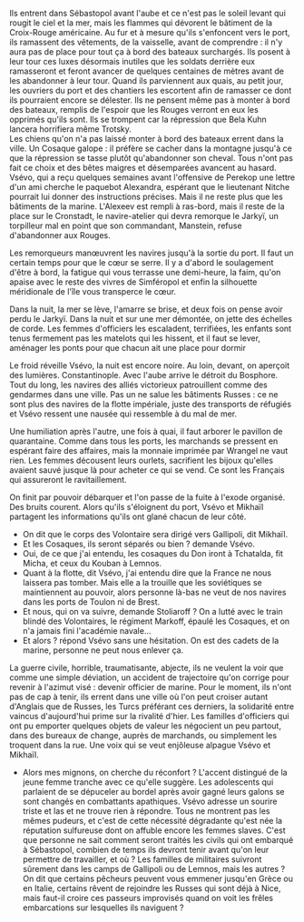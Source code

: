 Ils entrent dans Sébastopol avant l'aube et ce n'est pas le soleil levant qui rougit le ciel et la mer, mais les flammes qui dévorent le bâtiment de la Croix-Rouge américaine. Au fur et à mesure qu'ils s'enfoncent vers le port, ils ramassent des vêtements, de la vaisselle, avant de comprendre : il n'y aura pas de place pour tout ça à bord des bateaux surchargés. Ils posent à leur tour ces luxes désormais inutiles que les soldats derrière eux ramasseront et feront avancer de quelques centaines de mètres avant de les abandonner à leur tour. 
Quand ils parviennent aux quais, au petit jour, les ouvriers du port et des chantiers les escortent afin de ramasser ce dont ils pourraient encore se délester. Ils ne pensent même pas à monter à bord des bateaux, remplis de l'espoir que les Rouges verront en eux les opprimés qu'ils sont. Ils se trompent car la répression que Bela Kuhn lancera horrifiera même Trotsky.  
Les chiens qu'on n'a pas laissé monter à bord des bateaux errent dans la ville. Un Cosaque galope : il préfère se cacher dans la montagne jusqu'à ce que la répression se tasse plutôt qu'abandonner son cheval. Tous n'ont pas fait ce choix et des bêtes maigres et désemparées avancent au hasard. 
Vsévo, qui a reçu quelques semaines avant l'offensive de Perekop une lettre d'un ami cherche le paquebot Alexandra, espérant que le lieutenant Nitche pourrait lui donner des instructions précises. 
Mais il ne reste plus que les bâtiments de la marine. L'Alexeev est rempli à ras-bord, mais il reste de la place sur le Cronstadt, le navire-atelier qui devra remorque le Jarkyï, un torpilleur mal en point que son commandant, Manstein, refuse d'abandonner aux Rouges. 

Les remorqueurs manœuvrent les navires jusqu'à la sortie du port. Il faut un certain temps pour que le cœur se serre. Il y a d'abord le soulagement d'être à bord, la fatigue qui vous terrasse une demi-heure, la faim, qu'on apaise avec le reste des vivres de Simféropol et enfin la silhouette méridionale de l'île vous transperce le cœur. 

Dans la nuit, la mer se lève, l'amarre se brise, et deux fois on pense avoir perdu le Jarkyï. Dans la nuit et sur une mer démontée, on jette des échelles de corde. Les femmes d'officiers les escaladent, terrifiées, les enfants sont tenus fermement pas les matelots qui les hissent, et il faut se lever, aménager les ponts pour que chacun ait une place pour dormir

Le froid réveille Vsévo, la nuit est encore noire. Au loin, devant, on aperçoit des lumières. Constantinople. Avec l'aube arrive le détroit du Bosphore. Tout du long, les navires des alliés victorieux patrouillent comme des gendarmes dans une ville. Pas un ne salue les bâtiments Russes : ce ne sont plus des navires de la flotte impériale, juste des transports de réfugiés et Vsévo ressent une nausée qui ressemble à du mal de mer. 

Une humiliation après l'autre, une fois à quai, il faut arborer le pavillon de quarantaine. Comme dans tous les ports, les marchands se pressent en espérant faire des affaires, mais la monnaie imprimée par Wrangel ne vaut rien. Les femmes décousent leurs ourlets, sacrifient les bijoux qu'elles avaient sauvé jusque là pour acheter ce qui se vend. Ce sont les Français qui assureront le ravitaillement. 

On finit par pouvoir débarquer et l'on passe de la fuite à l'exode organisé. Des bruits courent. Alors qu'ils s'éloignent du port, Vsévo et Mikhaïl partagent les informations qu'ils ont glané chacun de leur côté. 
- On dit que le corps des Volontaire sera dirigé vers Gallipoli, dit Mikhaïl. 
- Et les Cosaques, ils seront séparés ou bien ? demande Vsévo. 
- Oui, de ce que j'ai entendu, les cosaques du Don iront à Tchatalda, fit Micha, et ceux du Kouban à Lemnos. 
- Quant à la flotte, dit Vsévo, j'ai entendu dire que la France ne nous laissera pas tomber. Mais elle a la trouille que les soviétiques se maintiennent au pouvoir, alors personne là-bas ne veut de nos navires dans les ports de Toulon ni de Brest.
- Et nous, qui on va suivre, demande Stoliaroff ? On a lutté avec le train blindé des Volontaires, le régiment Markoff, épaulé les Cosaques, et on n'a jamais fini l'académie navale...
- Et alors ? répond Vsévo sans une hésitation. On est des cadets de la marine, personne ne peut nous enlever ça. 

 La guerre civile, horrible, traumatisante, abjecte, ils ne veulent la voir que comme une simple déviation, un accident de trajectoire qu'on corrige pour revenir à l'azimut visé : devenir officier de marine. 
Pour le moment, ils n'ont pas de cap à tenir, ils errent dans une ville où l'on peut croiser autant d'Anglais que de Russes, les Turcs préférant ces derniers, la solidarité entre vaincus d'aujourd'hui prime sur la rivalité d'hier. Les familles d'officiers qui ont pu emporter quelques objets de valeur les négocient un peu partout, dans des bureaux de change, auprès de marchands, ou simplement les troquent dans la rue. 
Une voix qui se veut enjôleuse alpague Vsévo et Mikhaïl.
- Alors mes mignons, on cherche du réconfort ?
L'accent distingué de la jeune femme tranche avec ce qu'elle suggère. Les adolescents qui parlaient de se dépuceler au bordel après avoir gagné leurs galons se sont changés en combattants apathiques. Vsévo adresse un sourire triste et las et ne trouve rien à répondre. Tous ne montrent pas les mêmes pudeurs, et c'est de cette nécessité dégradante qu'est née la réputation sulfureuse dont on affuble encore les femmes slaves. C'est que personne ne sait comment seront traités les civils qui ont embarqué à Sébastopol, combien de temps ils devront tenir avant qu'on leur permettre de travailler, et où ? Les familles de militaires suivront sûrement dans les camps de Gallipoli ou de Lemnos, mais les autres ? On dit que certains pêcheurs peuvent vous emmener jusqu'en Grèce ou en Italie, certains rêvent de rejoindre les Russes qui sont déjà à Nice, mais faut-il croire ces passeurs improvisés quand on voit les frêles embarcations sur lesquelles ils naviguent ?



